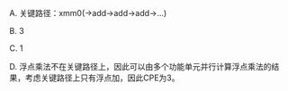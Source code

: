 A. 关键路径：xmm0(->add->add->add->...)

B. 3

C. 1

D. 浮点乘法不在关键路径上，因此可以由多个功能单元并行计算浮点乘法的结果，考虑关键路径上只有浮点加，因此CPE为3。
